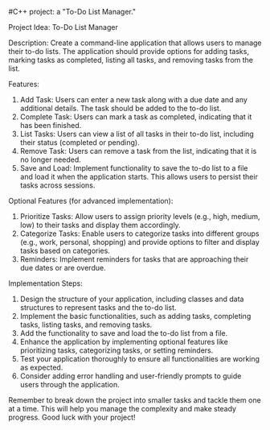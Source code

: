 #C++ project: a "To-Do List Manager."

Project Idea: To-Do List Manager

Description:
Create a command-line application that allows users to manage their to-do lists. The application should provide options for adding tasks, marking tasks as completed, listing all tasks, and removing tasks from the list.

Features:
1. Add Task: Users can enter a new task along with a due date and any additional details. The task should be added to the to-do list.
2. Complete Task: Users can mark a task as completed, indicating that it has been finished.
3. List Tasks: Users can view a list of all tasks in their to-do list, including their status (completed or pending).
4. Remove Task: Users can remove a task from the list, indicating that it is no longer needed.
5. Save and Load: Implement functionality to save the to-do list to a file and load it when the application starts. This allows users to persist their tasks across sessions.

Optional Features (for advanced implementation):
1. Prioritize Tasks: Allow users to assign priority levels (e.g., high, medium, low) to their tasks and display them accordingly.
2. Categorize Tasks: Enable users to categorize tasks into different groups (e.g., work, personal, shopping) and provide options to filter and display tasks based on categories.
3. Reminders: Implement reminders for tasks that are approaching their due dates or are overdue.

Implementation Steps:
1. Design the structure of your application, including classes and data structures to represent tasks and the to-do list.
2. Implement the basic functionalities, such as adding tasks, completing tasks, listing tasks, and removing tasks.
3. Add the functionality to save and load the to-do list from a file.
4. Enhance the application by implementing optional features like prioritizing tasks, categorizing tasks, or setting reminders.
5. Test your application thoroughly to ensure all functionalities are working as expected.
6. Consider adding error handling and user-friendly prompts to guide users through the application.

Remember to break down the project into smaller tasks and tackle them one at a time. This will help you manage the complexity and make steady progress. Good luck with your project!